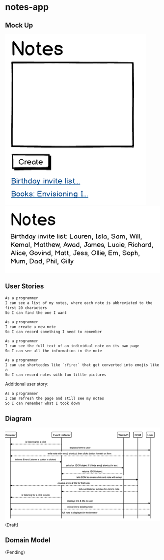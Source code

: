 # notes-app

## Mock Up
![Notes app home page mockup](images/notes-home-page-mock-up.png)
![Notes app note page mockup](images/notes-note-page-mock-up.png)

## User Stories

```
As a programmer
I can see a list of my notes, where each note is abbreviated to the first 20 characters
So I can find the one I want
```

```
As a programmer
I can create a new note
So I can record something I need to remember
```

```
As a programmer
I can see the full text of an individual note on its own page
So I can see all the information in the note
```

```
As a programmer
I can use shortcodes like `:fire:` that get converted into emojis like 🔥
So I can record notes with fun little pictures
```

Additional user story:
```
As a programmer
I can refresh the page and still see my notes
So I can remember what I took down
```

## Diagram
![sequence diagram](images/diagram.png)
(Draft)

## Domain Model
(Pending)